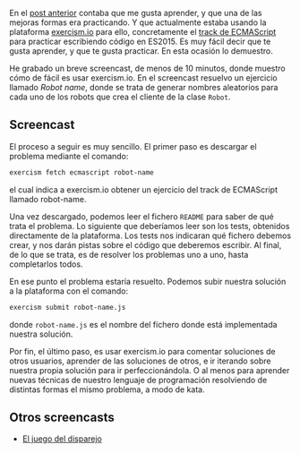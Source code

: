 En el [post anterior] contaba que me gusta aprender, y que una de las mejoras
formas era practicando. Y que actualmente estaba usando la plataforma
[exercism.io] para ello, concretamente el [track de ECMAScript] para practicar
escribiendo código en ES2015. Es muy fácil decir que te gusta aprender, y que
te gusta practicar. En esta ocasión lo demuestro. 

He grabado un breve screencast, de menos de 10 minutos, donde muestro cómo de
fácil es usar exercism.io. En el screencast resuelvo un ejercicio llamado
*Robot name*, donde se trata de generar nombres aleatorios para cada uno de los
robots que crea el cliente de la clase `Robot`.

<!-- more -->

## Screencast

<!--   Y AQUI INSERTAR EL SCREENCAST -->

El proceso a seguir es muy sencillo. El primer paso es descargar el problema
mediante el comando:

``` bash
exercism fetch ecmascript robot-name
```

el cual indica a exercism.io obtener un ejercicio del track de ECMAScript
llamado robot-name.

Una vez descargado, podemos leer el fichero `README` para saber de qué trata el
problema. Lo siguiente que deberíamos leer son los tests, obtenidos
directamente de la plataforma. Los tests nos indicaran qué fichero debemos
crear, y nos darán pistas sobre el código que deberemos escribir. Al final, de
lo que se trata, es de resolver los problemas uno a uno, hasta completarlos
todos.

En ese punto el problema estaría resuelto. Podemos subir nuestra solución a la
plataforma con el comando:

``` bash
exercism submit robot-name.js
```

donde `robot-name.js` es el nombre del fichero donde está implementada nuestra
solución.

Por fin, el último paso, es usar exercism.io para comentar soluciones de otros
usuarios, aprender de las soluciones de otros, e ir iterando sobre nuestra
propia solución para ir perfeccionándola. O al menos para aprender nuevas
técnicas de nuestro lenguaje de programación resolviendo de distintas formas el
mismo problema, a modo de kata.

## Otros screencasts

- [El juego del disparejo]

[post anterior]: /blog/2015/10/25/youve-got-commit/
[exercism.io]: http://exercism.io/
[track de ECMAScript]: http://exercism.io/languages/ecmascript
[El juego del disparejo]: /blog/2014/10/23/screencast-programacion-juego-disparejo/

